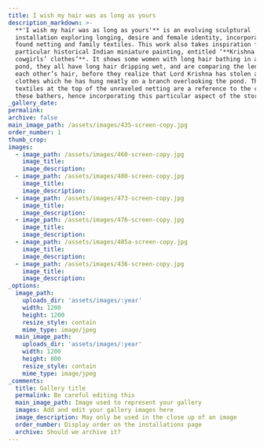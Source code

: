 ```yaml
---
title: I wish my hair was as long as yours
description_markdown: >-
  **'I wish my hair was as long as yours'** is an evolving sculptural
  installation exploring longing, desire and female identity, incorporating the
  found netting and family textiles. This work also takes inspiration from a
  particular historical Indian miniature painting, entitled ‘**Krishna and the
  cowgirls’ clothes’**. It shows some women with long hair bathing in a lily
  pond, they all have long hair dripping wet, and are comparing the length of
  each other’s hair, before they realize that Lord Krishna has stolen all their
  clothes which he has hung neatly on a branch overlooking the pond. The
  textiles at the top of the unraveled netting are a reference to the clothes of
  these bathers, hence incorporating this particular aspect of the story.
_gallery_date:
permalink:
archive: false
main_image_path: /assets/images/435-screen-copy.jpg
order_number: 1
thumb_crop:
images:
  - image_path: /assets/images/460-screen-copy.jpg
    image_title:
    image_description:
  - image_path: /assets/images/480-screen-copy.jpg
    image_title:
    image_description:
  - image_path: /assets/images/473-screen-copy.jpg
    image_title:
    image_description:
  - image_path: /assets/images/476-screen-copy.jpg
    image_title:
    image_description:
  - image_path: /assets/images/485a-screen-copy.jpg
    image_title:
    image_description:
  - image_path: /assets/images/436-screen-copy.jpg
    image_title:
    image_description:
_options:
  image_path:
    uploads_dir: 'assets/images/:year'
    width: 1200
    height: 1200
    resize_style: contain
    mime_type: image/jpeg
  main_image_path:
    uploads_dir: 'assets/images/:year'
    width: 1200
    height: 800
    resize_style: contain
    mime_type: image/jpeg
_comments:
  title: Gallery title
  permalink: Be careful editing this
  main_image_path: Image used to represent your gallery
  images: Add and edit your gallery images here
  image_description: May only be used in the close up of an image  
  order_number: Display order on the installations page
  archive: Should we archive it?
---
```

